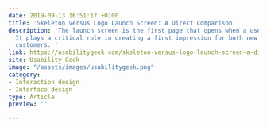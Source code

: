 ```yaml
---
date: 2019-09-13 16:51:17 +0100
title: 'Skeleton versus Logo Launch Screen: A Direct Comparison'
description: 'The launch screen is the first page that opens when a user taps the app icon.
  It plays a critical role in creating a first impression for both new and existing
  customers. '
link: https://usabilitygeek.com/skeleton-versus-logo-launch-screen-a-direct-comparison/
site: Usability Geek
image: "/assets/images/usabilitygeek.png"
category:
- Interaction design
- Interface design
type: Article
preview: ''

---
```

